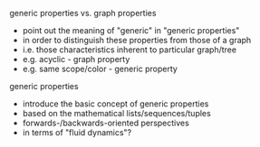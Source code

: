 
generic properties vs. graph properties
- point out the meaning of "generic" in "generic properties"
- in order to distinguish these properties from those of a graph
- i.e. those characteristics inherent to particular graph/tree
- e.g. acyclic - graph property
- e.g. same scope/color - generic property

generic properties
- introduce the basic concept of generic properties
- based on the mathematical lists/sequences/tuples
- forwards-/backwards-oriented perspectives
- in terms of "fluid dynamics"?

